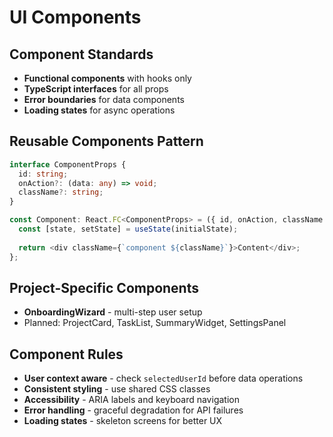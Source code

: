# UI Components

## Component Standards
- **Functional components** with hooks only
- **TypeScript interfaces** for all props
- **Error boundaries** for data components
- **Loading states** for async operations

## Reusable Components Pattern
```typescript
interface ComponentProps {
  id: string;
  onAction?: (data: any) => void;
  className?: string;
}

const Component: React.FC<ComponentProps> = ({ id, onAction, className = '' }) => {
  const [state, setState] = useState(initialState);
  
  return <div className={`component ${className}`}>Content</div>;
};
```

## Project-Specific Components
- **OnboardingWizard** - multi-step user setup
- Planned: ProjectCard, TaskList, SummaryWidget, SettingsPanel

## Component Rules  
- **User context aware** - check `selectedUserId` before data operations
- **Consistent styling** - use shared CSS classes
- **Accessibility** - ARIA labels and keyboard navigation
- **Error handling** - graceful degradation for API failures
- **Loading states** - skeleton screens for better UX